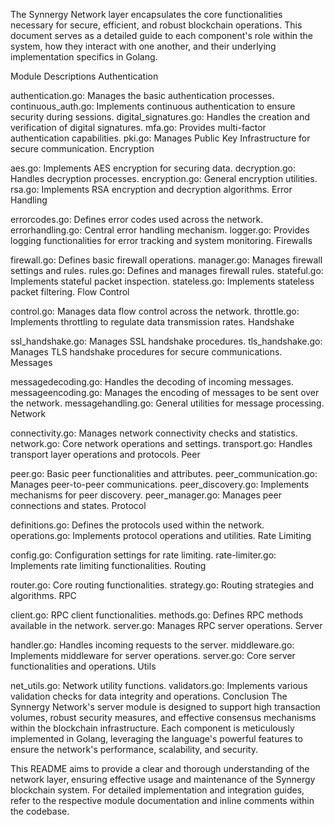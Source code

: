 The Synnergy Network layer encapsulates the core functionalities necessary for secure, efficient, and robust blockchain operations. This document serves as a detailed guide to each component's role within the system, how they interact with one another, and their underlying implementation specifics in Golang.

Module Descriptions
Authentication

authentication.go: Manages the basic authentication processes.
continuous_auth.go: Implements continuous authentication to ensure security during sessions.
digital_signatures.go: Handles the creation and verification of digital signatures.
mfa.go: Provides multi-factor authentication capabilities.
pki.go: Manages Public Key Infrastructure for secure communication.
Encryption

aes.go: Implements AES encryption for securing data.
decryption.go: Handles decryption processes.
encryption.go: General encryption utilities.
rsa.go: Implements RSA encryption and decryption algorithms.
Error Handling

errorcodes.go: Defines error codes used across the network.
errorhandling.go: Central error handling mechanism.
logger.go: Provides logging functionalities for error tracking and system monitoring.
Firewalls

firewall.go: Defines basic firewall operations.
manager.go: Manages firewall settings and rules.
rules.go: Defines and manages firewall rules.
stateful.go: Implements stateful packet inspection.
stateless.go: Implements stateless packet filtering.
Flow Control

control.go: Manages data flow control across the network.
throttle.go: Implements throttling to regulate data transmission rates.
Handshake

ssl_handshake.go: Manages SSL handshake procedures.
tls_handshake.go: Manages TLS handshake procedures for secure communications.
Messages

messagedecoding.go: Handles the decoding of incoming messages.
messageencoding.go: Manages the encoding of messages to be sent over the network.
messagehandling.go: General utilities for message processing.
Network

connectivity.go: Manages network connectivity checks and statistics.
network.go: Core network operations and settings.
transport.go: Handles transport layer operations and protocols.
Peer

peer.go: Basic peer functionalities and attributes.
peer_communication.go: Manages peer-to-peer communications.
peer_discovery.go: Implements mechanisms for peer discovery.
peer_manager.go: Manages peer connections and states.
Protocol

definitions.go: Defines the protocols used within the network.
operations.go: Implements protocol operations and utilities.
Rate Limiting

config.go: Configuration settings for rate limiting.
rate-limiter.go: Implements rate limiting functionalities.
Routing

router.go: Core routing functionalities.
strategy.go: Routing strategies and algorithms.
RPC

client.go: RPC client functionalities.
methods.go: Defines RPC methods available in the network.
server.go: Manages RPC server operations.
Server

handler.go: Handles incoming requests to the server.
middleware.go: Implements middleware for server operations.
server.go: Core server functionalities and operations.
Utils

net_utils.go: Network utility functions.
validators.go: Implements various validation checks for data integrity and operations.
Conclusion
The Synnergy Network's server module is designed to support high transaction volumes, robust security measures, and effective consensus mechanisms within the blockchain infrastructure. Each component is meticulously implemented in Golang, leveraging the language's powerful features to ensure the network's performance, scalability, and security.

This README aims to provide a clear and thorough understanding of the network layer, ensuring effective usage and maintenance of the Synnergy blockchain system. For detailed implementation and integration guides, refer to the respective module documentation and inline comments within the codebase.






